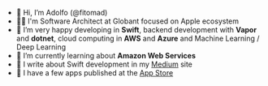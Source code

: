 - 👋 Hi, I’m Adolfo (@fitomad)
- 👨‍💻 I'm Software Architect at Globant focused on Apple ecosystem
- 👀 I’m very happy developing in **Swift**, backend development with **Vapor** and **dotnet**, cloud computing in **AWS** and **Azure** and Machine Learning / Deep Learning
- 🌱 I’m currently learning about **Amazon Web Services**
- 📙 I write about Swift development in my [Medium](https://medium.com/@FitoMAD) site
- 📱 I have a few apps published at the [App Store](https://apps.apple.com/es/developer/adolfo-vera-blasco/id898601649)

<!---
fitomad/fitomad is a ✨ special ✨ repository because its `README.md` (this file) appears on your GitHub profile.
You can click the Preview link to take a look at your changes.
--->
